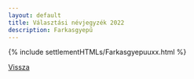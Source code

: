 ```yaml
---
layout: default
title: Választási névjegyzék 2022
description: Farkasgyepű
---
```


{% include settlementHTMLs/Farkasgyepuuxx.html %}

[Vissza](./)